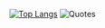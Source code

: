 [![Top Langs](https://github-readme-stats.vercel.app/api/top-langs/?username=N1ckName192&layout=compact&theme=vision-friendly-dark)](https://github.com/anuraghazra/github-readme-stats)
![Quotes](https://quotes-github-readme.vercel.app/api?type=horizontal&theme=dark)
